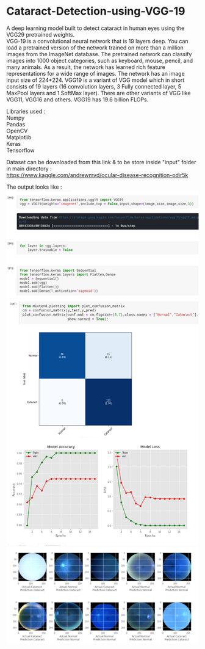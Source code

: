 # Cataract-Detection-using-VGG-19
A deep learning model built to detect cataract in human eyes using the VGG29 pretrained weights. <br />
VGG-19 is a convolutional neural network that is 19 layers deep. You can load a pretrained version of the network trained on more than a million images from the ImageNet database. The pretrained network can classify images into 1000 object categories, such as keyboard, mouse, pencil, and many animals. As a result, the network has learned rich feature representations for a wide range of images. The network has an image input size of 224*224. VGG19 is a variant of VGG model which in short consists of 19 layers (16 convolution layers, 3 Fully connected layer, 5 MaxPool layers and 1 SoftMax layer). There are other variants of VGG like VGG11, VGG16 and others. VGG19 has 19.6 billion FLOPs. <br />

Libraries used : <br />
Numpy <br />
Pandas <br />
OpenCV <br />
Matplotlib <br />
Keras <br />
Tensorflow <br />

Dataset can be downloaded from this link & to be store inside "input" folder in main directory : <br />
https://www.kaggle.com/andrewmvd/ocular-disease-recognition-odir5k <br />

The output looks like : 
![screenshot](eye1.png)
![screenshot](eye2.png)
![screenshot](eye3.png)
![screenshot](eye4.png)
